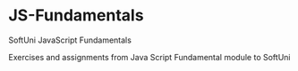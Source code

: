 # JS-Fundamentals
SoftUni JavaScript Fundamentals

Exercises and assignments from Java Script Fundamental module to SoftUni
